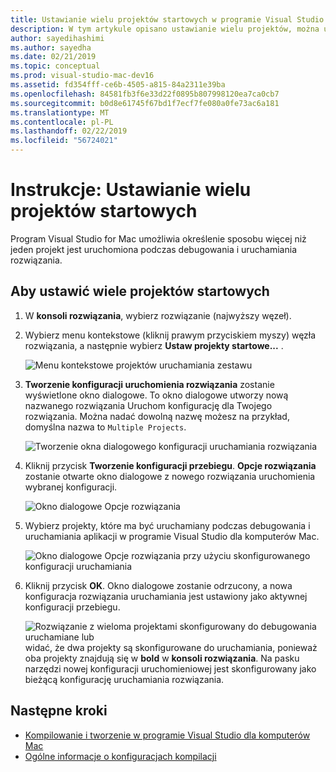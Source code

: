 ```yaml
---
title: Ustawianie wielu projektów startowych w programie Visual Studio dla komputerów Mac
description: W tym artykule opisano ustawianie wielu projektów, można uruchomić na debugowania lub wykonywania.
author: sayedihashimi
ms.author: sayedha
ms.date: 02/21/2019
ms.topic: conceptual
ms.prod: visual-studio-mac-dev16
ms.assetid: fd354fff-ce6b-4505-a815-84a2311e39ba
ms.openlocfilehash: 84581fb3f6e33d22f0895b807998120ea7ca0cb7
ms.sourcegitcommit: b0d8e61745f67bd1f7ecf7fe080a0fe73ac6a181
ms.translationtype: MT
ms.contentlocale: pl-PL
ms.lasthandoff: 02/22/2019
ms.locfileid: "56724021"
---
```

# <a name="how-to-set-multiple-startup-projects"></a>Instrukcje: Ustawianie wielu projektów startowych
Program Visual Studio for Mac umożliwia określenie sposobu więcej niż jeden projekt jest uruchomiona podczas debugowania i uruchamiania rozwiązania.

## <a name="to-set-multiple-startup-projects"></a>Aby ustawić wiele projektów startowych
1.  W **konsoli rozwiązania**, wybierz rozwiązanie (najwyższy węzeł).

2. Wybierz menu kontekstowe (kliknij prawym przyciskiem myszy) węzła rozwiązania, a następnie wybierz **Ustaw projekty startowe...** .

   ![Menu kontekstowe projektów uruchamiania zestawu](media/startup-proj-ctx-menu.png)

3. **Tworzenie konfiguracji uruchomienia rozwiązania** zostanie wyświetlone okno dialogowe. To okno dialogowe utworzy nową nazwanego rozwiązania Uruchom konfigurację dla Twojego rozwiązania. Można nadać dowolną nazwę możesz na przykład, domyślna nazwa to `Multiple Projects`.

   ![Tworzenie okna dialogowego konfiguracji uruchamiania rozwiązania](media/create-sln-run-config.png)

4. Kliknij przycisk **Tworzenie konfiguracji przebiegu**. **Opcje rozwiązania** zostanie otwarte okno dialogowe z nowego rozwiązania uruchomienia wybranej konfiguracji.

   ![Okno dialogowe Opcje rozwiązania](media/sln-options-run-config-multi-projects.png)

5. Wybierz projekty, które ma być uruchamiany podczas debugowania i uruchamiania aplikacji w programie Visual Studio dla komputerów Mac.

   ![Okno dialogowe Opcje rozwiązania przy użyciu skonfigurowanego konfiguracji uruchamiania](media/sln-options-run-config-multi-projects-configured.png)

6. Kliknij przycisk **OK**. Okno dialogowe zostanie odrzucony, a nowa konfiguracja rozwiązania uruchamiania jest ustawiony jako aktywnej konfiguracji przebiegu.

   ![Rozwiązanie z wieloma projektami skonfigurowany do debugowania uruchamiane lub](media/startup-project-configured.png) widać, że dwa projekty są skonfigurowane do uruchamiania, ponieważ oba projekty znajdują się w **bold** w **konsoli rozwiązania**. Na pasku narzędzi nowej konfiguracji uruchomieniowej jest skonfigurowany jako bieżącą konfigurację uruchamiania rozwiązania.

## <a name="next-steps"></a>Następne kroki

- [Kompilowanie i tworzenie w programie Visual Studio dla komputerów Mac](compiling-and-building.md)
- [Ogólne informacje o konfiguracjach kompilacji](configurations.md)